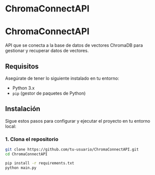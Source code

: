# ChromaConnectAPI

# ChromaConnectAPI

API que se conecta a la base de datos de vectores ChromaDB para gestionar y recuperar datos de vectores.

## Requisitos

Asegúrate de tener lo siguiente instalado en tu entorno:

- Python 3.x
- `pip` (gestor de paquetes de Python)

## Instalación

Sigue estos pasos para configurar y ejecutar el proyecto en tu entorno local:

### 1. Clona el repositorio

```bash
git clone https://github.com/tu-usuario/ChromaConnectAPI.git
cd ChromaConnectAPI
```

```bash
pip install -r requirements.txt
python main.py
```

